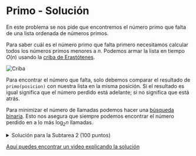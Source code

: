 # Primo - Solución

En este problema se nos pide que encontremos el número primo que falta de una lista ordenada de números primos.

Para saber cuál es el número primo que falta primero necesitamos calcular todos los números primos menores a $n$.
Podemos armar la lista en tiempo $O(n)$ usando la [criba de Erastótenes](https://es.wikipedia.org/wiki/Criba_de_Erat%C3%B3stenes).

![Criba](criba.gif)

Para encontrar el número que falta, solo debemos comparar el resultado de `primo(posicion)` con nuestra lista en la misma posición. Si el resultado es igual significa que el número perdido está adelante; si no significa que está atrás.

Para minimizar el número de llamadas podemos hacer una [búsqueda binaria](https://es.wikipedia.org/wiki/B%C3%BAsqueda_binaria). Esto nos asegura que siempre podemos encontrar el número perdido en a lo más $\log_{2} n$ llamadas.

<details><summary>Solución para la Subtarea 2 (100 puntos)</summary>

{{solution.cpp}}

</details>

[Aquí puedes encontrar un video explicando la solución](https://www.youtube.com/watch?v=y2zK_tt8VSY)
